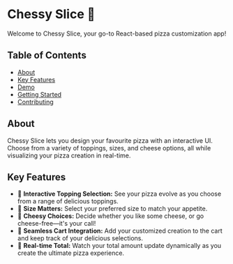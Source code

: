 # Chessy Slice 🍕

Welcome to Chessy Slice, your go-to React-based pizza customization app!

## Table of Contents

- [About](#about)
- [Key Features](#key-features)
- [Demo](#demo)
- [Getting Started](#getting-started)
- [Contributing](#contributing)

## About

Chessy Slice lets you design your favourite pizza with an interactive UI. Choose from a variety of toppings, sizes, and cheese options, all while visualizing your pizza creation in real-time.

## Key Features

- 🎨 **Interactive Topping Selection:** See your pizza evolve as you choose from a range of delicious toppings.
- 📐 **Size Matters:** Select your preferred size to match your appetite.
- 🧀 **Cheesy Choices:** Decide whether you like some cheese, or go cheese-free—it's your call!
- 🛒 **Seamless Cart Integration:** Add your customized creation to the cart and keep track of your delicious selections.
- 💸 **Real-time Total:** Watch your total amount update dynamically as you create the ultimate pizza experience.
